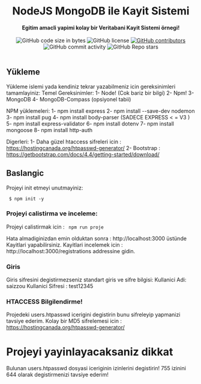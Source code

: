<h1 align="center">NodeJS MongoDB ile Kayit Sistemi</h1>

<div align="center">
  <strong>Egitim amacli yapimi kolay bir Veritabani Kayit Sistemi örnegi!</strong>
</div>

<br />

<div align="center">
  <img alt="GitHub code size in bytes" src="https://img.shields.io/github/languages/code-size/Saizzou/NodeJS_Kayit_Veritabani">
  <img alt="GitHub license" src="https://img.shields.io/github/license/Saizzou/NodeJS_Kayit_Veritabani">
  <a href="https://github.com/Saizzou/NodeJS_Kayit_Veritabaniy/graphs/contributors"><img alt="GitHub contributors" src="https://img.shields.io/github/contributors/Saizzou/NodeJS_Kayit_Veritabani"></a>
  <img alt="GitHub commit activity" src="https://img.shields.io/github/commit-activity/m/Saizzou/NodeJS_Kayit_Veritabani">
  <img alt="GitHub Repo stars" src="https://img.shields.io/github/stars/Saizzou/NodeJS_Kayit_Veritabani">
</div>

<br />

## Yükleme
Yükleme islemi yada kendiniz tekrar yazabilmeniz icin gereksinimleri tamamlayiniz:
Temel Gereksinimler:
1- Node! (Cok bariz bir bilgi)
2- Npm!
3- MongoDB
4- MongoDB-Compass (opsiyonel tabii)

NPM yüklemeleri:
1- npm install express
2- npm install --save-dev nodemon
3- npm install pug
4- npm install body-parser (SADECE EXPRESS < = V3 ) 
5- npm install express-validator
6- npm install dotenv
7- npm install mongoose
8- npm install http-auth

Digerleri:
1- Daha güzel htaccess sifreleri icin : https://hostingcanada.org/htpasswd-generator/
2- Bootstrap : https://getbootstrap.com/docs/4.4/getting-started/download/

## Baslangic
Projeyi init etmeyi unutmayiniz:

``` $ npm init -y```

### Projeyi calistirma ve inceleme:

Projeyi calistirmak icin :
``` npm run proje```

Hata almadiginizdan emin olduktan sonra : http://localhost:3000 üstünde Kayitlari yapabilirsiniz. Kayitlari incelemek icin : http://localhost:3000/registrations addressine gidin. 

### Giris
Giris sifresini degistirmezseniz standart giris ve sifre bilgisi:
Kullanici Adi: saizzou
Kullanici Sifresi : test12345

### HTACCESS Bilgilendirme!
Projedeki users.htpasswd icerigini degistirin bunu sifreleyip yapmanizi tavsiye ederim. Kolay bir MD5 sifrelemesi icin : 
https://hostingcanada.org/htpasswd-generator/

# Projeyi yayinlayacaksaniz dikkat
Bulunan users.htpasswd dosyasi iceriginin izinlerini degistirin! 755 izinini 644 olarak degistirmenizi tavsiye ederim!
